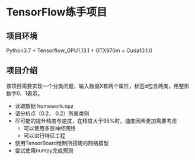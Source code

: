 # TensorFlow练手项目

## 项目环境
Python3.7 + Tensorflow_GPU1.13.1 + GTX970m + Cuda10.1.0

## 项目介绍
该项目需要实现一个分类问题，输入数据X有两个属性，标签d包含两类，用整形数字0、1表示。
- 读取数据 homework.npz
- 请分析点（0.2， 0.2）所属类别
- 尽可能的提升精度与速度，在精度大于95%时，速度因素更加需要考虑
    - 可以使用多层神经网络
    - 可以进行特征工程
- 使用TensorBoard绘制所搭建的网络模型
- 尝试使用numpy完成预测

